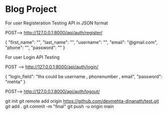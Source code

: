 # Blog Project




For user Registeration Testing API 
in JSON format

POST--> http://127.0.0.1:8000/api/auth/register/

{
    "first_name": "",
    "last_name": "",
    "username": "",
    "email": "@gmail.com",
    "phone": "",
    "password": ""
}

For user Login API Testing 

POST --> http://127.0.0.1:8000/api/auth/login/

{
    "login_field": "ths could be username , phonenumber , email",
    "password": "mehta"
}



POST--> http://127.0.0.1:8000/api/auth/logout/







git init
git remote add origin https://github.com/devmehta-dinanath/test.git
git add .
git commit -m "final"
git push -u origin main